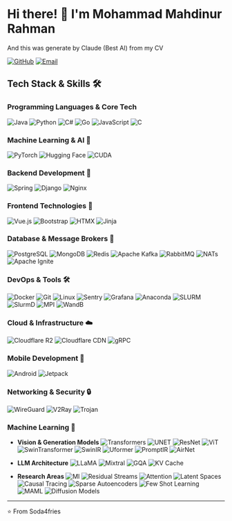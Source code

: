 # Hi there! 👋 I'm Mohammad Mahdinur Rahman

And this was generate by Claude (Best AI) from my CV

[![GitHub](https://img.shields.io/badge/-GitHub-181717?style=flat&logo=github)](https://github.com/soda4fries)
[![Email](https://img.shields.io/badge/-Email-D14836?style=flat&logo=gmail&logoColor=white)](mailto:rahmanmahdinur@gmail.com)

## Tech Stack & Skills 🛠️

### Programming Languages & Core Tech
![Java](https://img.shields.io/badge/Java-ED8B00?style=for-the-badge&logo=openjdk&logoColor=white)
![Python](https://img.shields.io/badge/Python-3776AB?style=for-the-badge&logo=python&logoColor=white)
![C#](https://img.shields.io/badge/C%23-239120?style=for-the-badge&logo=c-sharp&logoColor=white)
![Go](https://img.shields.io/badge/Go-00ADD8?style=for-the-badge&logo=go&logoColor=white)
![JavaScript](https://img.shields.io/badge/JavaScript-F7DF1E?style=for-the-badge&logo=javascript&logoColor=black)
![C](https://img.shields.io/badge/C-00599C?style=for-the-badge&logo=c&logoColor=white)

### Machine Learning & AI 🧠
![PyTorch](https://img.shields.io/badge/PyTorch-EE4C2C?style=for-the-badge&logo=pytorch&logoColor=white)
![Hugging Face](https://img.shields.io/badge/Hugging%20Face-FFD21E?style=for-the-badge)
![CUDA](https://img.shields.io/badge/CUDA-76B900?style=for-the-badge&logo=nvidia&logoColor=white)

### Backend Development 🔧
![Spring](https://img.shields.io/badge/Spring-6DB33F?style=for-the-badge&logo=spring&logoColor=white)
![Django](https://img.shields.io/badge/Django-092E20?style=for-the-badge&logo=django&logoColor=white)
![Nginx](https://img.shields.io/badge/Nginx-009639?style=for-the-badge&logo=nginx&logoColor=white)

### Frontend Technologies 🎨
![Vue.js](https://img.shields.io/badge/Vue.js-35495E?style=for-the-badge&logo=vue.js&logoColor=4FC08D)
![Bootstrap](https://img.shields.io/badge/Bootstrap-563D7C?style=for-the-badge&logo=bootstrap&logoColor=white)
![HTMX](https://img.shields.io/badge/HTMX-3366CC?style=for-the-badge)
![Jinja](https://img.shields.io/badge/Jinja-B41717?style=for-the-badge&logo=jinja&logoColor=white)

### Database & Message Brokers 💾
![PostgreSQL](https://img.shields.io/badge/PostgreSQL-316192?style=for-the-badge&logo=postgresql&logoColor=white)
![MongoDB](https://img.shields.io/badge/MongoDB-4EA94B?style=for-the-badge&logo=mongodb&logoColor=white)
![Redis](https://img.shields.io/badge/Redis-DC382D?style=for-the-badge&logo=redis&logoColor=white)
![Apache Kafka](https://img.shields.io/badge/Apache%20Kafka-231F20?style=for-the-badge&logo=apache-kafka&logoColor=white)
![RabbitMQ](https://img.shields.io/badge/RabbitMQ-FF6600?style=for-the-badge&logo=rabbitmq&logoColor=white)
![NATs](https://img.shields.io/badge/NATs-27AAE1?style=for-the-badge&logo=nats&logoColor=white)
![Apache Ignite](https://img.shields.io/badge/Apache%20Ignite-D22128?style=for-the-badge&logo=apache&logoColor=white)

### DevOps & Tools 🛠
![Docker](https://img.shields.io/badge/Docker-2496ED?style=for-the-badge&logo=docker&logoColor=white)
![Git](https://img.shields.io/badge/Git-F05032?style=for-the-badge&logo=git&logoColor=white)
![Linux](https://img.shields.io/badge/Linux-FCC624?style=for-the-badge&logo=linux&logoColor=black)
![Sentry](https://img.shields.io/badge/Sentry-362D59?style=for-the-badge&logo=sentry&logoColor=white)
![Grafana](https://img.shields.io/badge/Grafana-F46800?style=for-the-badge&logo=grafana&logoColor=white)
![Anaconda](https://img.shields.io/badge/Anaconda-44A833?style=for-the-badge&logo=anaconda&logoColor=white)
![SLURM](https://img.shields.io/badge/SLURM-2496ED?style=for-the-badge)
![SlurmD](https://img.shields.io/badge/SlurmD-2496ED?style=for-the-badge)
![MPI](https://img.shields.io/badge/MPI-FFA500?style=for-the-badge)
![WandB](https://img.shields.io/badge/Weights%20%26%20Biases-FFBE00?style=for-the-badge&logo=weightsandbiases&logoColor=black)

### Cloud & Infrastructure ☁️
![Cloudflare R2](https://img.shields.io/badge/Cloudflare%20R2-F38020?style=for-the-badge&logo=cloudflare&logoColor=white)
![Cloudflare CDN](https://img.shields.io/badge/Cloudflare%20CDN-F38020?style=for-the-badge&logo=cloudflare&logoColor=white)
![gRPC](https://img.shields.io/badge/gRPC-244C5A?style=for-the-badge)

### Mobile Development 📱
![Android](https://img.shields.io/badge/Android-3DDC84?style=for-the-badge&logo=android&logoColor=white)
![Jetpack](https://img.shields.io/badge/Jetpack-3DDC84?style=for-the-badge&logo=android&logoColor=white)

### Networking & Security 🔒
![WireGuard](https://img.shields.io/badge/WireGuard-88171A?style=for-the-badge&logo=wireguard&logoColor=white)
![V2Ray](https://img.shields.io/badge/V2Ray-007ACC?style=for-the-badge)
![Trojan](https://img.shields.io/badge/Trojan-FF6B6B?style=for-the-badge)

### Machine Learning 🤖
- **Vision & Generation Models**
  ![Transformers](https://img.shields.io/badge/Transformers-FFD21E?style=for-the-badge)
  ![UNET](https://img.shields.io/badge/UNET-3366CC?style=for-the-badge)
  ![ResNet](https://img.shields.io/badge/ResNet-FF4B4B?style=for-the-badge)
  ![ViT](https://img.shields.io/badge/ViT-7B61FF?style=for-the-badge)
  ![SwinTransformer](https://img.shields.io/badge/Swin%20Transformer-FF1B2D?style=for-the-badge)
  ![SwinIR](https://img.shields.io/badge/SwinIR-00BFFF?style=for-the-badge)
  ![Uformer](https://img.shields.io/badge/Uformer-4B0082?style=for-the-badge)
  ![PromptIR](https://img.shields.io/badge/PromptIR-FF69B4?style=for-the-badge)
  ![AirNet](https://img.shields.io/badge/AirNet-20B2AA?style=for-the-badge)

- **LLM Architecture**
  ![LLaMA](https://img.shields.io/badge/LLaMA-7952B3?style=for-the-badge)
  ![Mixtral](https://img.shields.io/badge/Mixtral-00BFFF?style=for-the-badge)
  ![GQA](https://img.shields.io/badge/Grouped%20Query%20Attention-FF6B6B?style=for-the-badge)
  ![KV Cache](https://img.shields.io/badge/KV%20Cache-4B0082?style=for-the-badge)

- **Research Areas**
  ![MI](https://img.shields.io/badge/Mechanistic%20Interpretability-00FFFF?style=for-the-badge)
  ![Residual Streams](https://img.shields.io/badge/Residual%20Streams-FF4500?style=for-the-badge)
  ![Attention](https://img.shields.io/badge/Attention%20Mechanism-FFD700?style=for-the-badge)
  ![Latent Spaces](https://img.shields.io/badge/Latent%20Spaces-9370DB?style=for-the-badge)
  ![Causal Tracing](https://img.shields.io/badge/Causal%20Tracing-32CD32?style=for-the-badge)
  ![Sparse Autoencoders](https://img.shields.io/badge/Sparse%20Autoencoders-FF69B4?style=for-the-badge)
  ![Few Shot Learning](https://img.shields.io/badge/Few%20Shot%20Learning-FF69B4?style=for-the-badge)
  ![MAML](https://img.shields.io/badge/MAML-9146FF?style=for-the-badge)
  ![Diffusion Models](https://img.shields.io/badge/Diffusion%20Models-FF6B6B?style=for-the-badge)

---
⭐️ From Soda4fries
